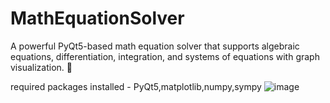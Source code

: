 # MathEquationSolver
A powerful PyQt5-based math equation solver that supports algebraic equations, differentiation, integration, and systems of equations with graph visualization. 🎨

required packages installed - PyQt5,matplotlib,numpy,sympy
![image](https://github.com/user-attachments/assets/43137476-cae6-4d22-bfbc-19b43696e661)


